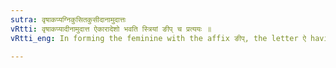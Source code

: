 ```yaml
---
sutra: वृषाकप्यग्निकुसितकुसीदानामुदात्तः
vRtti: वृषाकप्यादीनामुदात्त ऐकारादेशो भवति स्त्रियां ङीप् च प्रत्ययः ॥
vRtti_eng: In forming the feminine with the affix ङीप्, the letter ऐ having _udatta_ accent is the substitute of the finals of वृषाकपि, अग्नि, कुसित and कुसीद ॥

---
```

